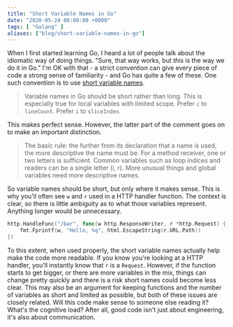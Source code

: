 ```yaml
---
title: "Short Variable Names in Go"
date: "2020-05-24 06:00:00 +0000"
tags: [ "Golang" ]
aliases: ["blog/short-variable-names-in-go"]
---
```

When I first started learning Go, I heard a lot of people talk about the idiomatic way of doing things. "Sure, that way works, but *this* is the way we do it in Go." I'm OK with that - a strict convention can give every piece of code a strong sense of familiarity - and Go has quite a few of these. One such convention is to use [short variable names](https://github.com/golang/go/wiki/CodeReviewComments#variable-names).

> Variable names in Go should be short rather than long. This is especially true for local variables with limited scope. Prefer `c` to `lineCount`. Prefer `i` to `sliceIndex`.

<!--more-->

This makes perfect sense. However, the latter part of the comment goes on to make an important distinction.

> The basic rule: the further from its declaration that a name is used, the more descriptive the name must be. For a method receiver, one or two letters is sufficient. Common variables such as loop indices and readers can be a single letter (i, r). More unusual things and global variables need more descriptive names.

So variable names should be short, but only where it makes sense. This is why you'll often see `w` and `r` used in a HTTP handler function. The context is clear, so there is little ambiguity as to what those variables represent. Anything longer would be unnecessary.

```go
http.HandleFunc("/bar", func(w http.ResponseWriter, r *http.Request) {
    fmt.Fprintf(w, "Hello, %q", html.EscapeString(r.URL.Path))
})
```

To this extent, when used properly, the short variable names actually help make the code more readable. If you know you're looking at a HTTP handler, you'll instantly know that `r` is a `Request`. However, if the function starts to get bigger, or there are more variables in the mix, things can change pretty quickly and there is a risk short names could become less clear. This may also be an argument for keeping functions and the number of variables as short and limited as possible, but both of these issues are closely related. Will this code make sense to someone else reading it? What's the cognitive load? After all, good code isn't just about engineering, it's also about communication.
